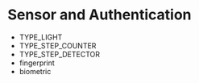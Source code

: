 # Sensor and Authentication
* TYPE_LIGHT
* TYPE_STEP_COUNTER
* TYPE_STEP_DETECTOR
* fingerprint
* biometric
